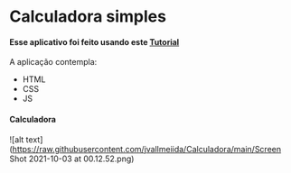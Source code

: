 # Calculadora simples

#### Esse aplicativo foi feito usando este [Tutorial](https://www.youtube.com/watch?v=42TShjXR0m0)

A aplicação contempla:
- HTML
- CSS
- JS
#### Calculadora
![alt text](https://raw.githubusercontent.com/jvallmeiida/Calculadora/main/Screen Shot 2021-10-03 at 00.12.52.png)
